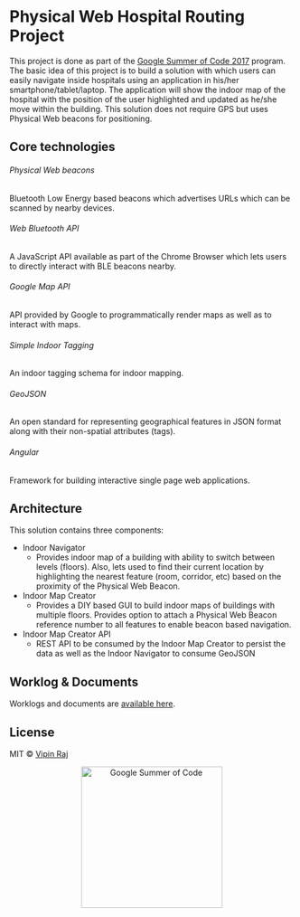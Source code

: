 # Physical Web Hospital Routing Project
This project is done as part of the [Google Summer of Code 2017](https://summerofcode.withgoogle.com/projects/#5755385163022336) program.
The basic idea of this project is to build a solution with which users can easily navigate inside hospitals using an application in his/her smartphone/tablet/laptop. The application will show the indoor map of the hospital with the position of the user highlighted and updated as he/she move within the building. This solution does not require GPS but uses Physical Web beacons for positioning.
## Core technologies
###### Physical Web beacons
Bluetooth Low Energy based beacons which advertises URLs which can be scanned by nearby devices.
###### Web Bluetooth API
A JavaScript API available as part of the Chrome Browser which lets users to directly interact with BLE beacons nearby.
###### Google Map API
API provided by Google to programmatically render maps as well as to interact with maps.
###### Simple Indoor Tagging
An indoor tagging schema for indoor mapping.
###### GeoJSON
An open standard for representing geographical features in JSON format along with their non-spatial attributes (tags).
###### Angular
Framework for building interactive single page web applications.
## Architecture
This solution contains three components:
- Indoor Navigator
    - Provides indoor map of a building with ability to switch between levels (floors). Also, lets used to find their current location by highlighting the nearest feature (room, corridor, etc) based on the proximity of the Physical Web Beacon.
- Indoor Map Creator
    - Provides a DIY based GUI to build indoor maps of buildings with multiple floors. Provides option to attach a Physical Web Beacon reference number to all features to enable beacon based navigation.
- Indoor Map Creator API
    - REST API to be consumed by the Indoor Map Creator to persist the data as well as the Indoor Navigator to consume GeoJSON

## Worklog & Documents
Worklogs and documents are [available here](https://drive.google.com/drive/folders/0BwUVWBhG_j8WT3RJc2VXMlZXRTg?usp=sharing).

## License

MIT © [Vipin Raj](https://www.linkedin.com/in/vipin-raj-94422476/)

<p align="center">
  <img src="https://lh5.googleusercontent.com/_uwWzNbZjbpgSICWTqjo2Yn-b3lzj2y-Um8XbhXyhRAMecshGI0PnGK6N0fU2IDFTFvdg7d3kbKq-5CQKYgtpavztSCeC33QGvs2-AHM0csx5kc-RwleCIHysG47FfrH6uvDl82Z" width="250px" alt="Google Summer of Code" />
</p>
